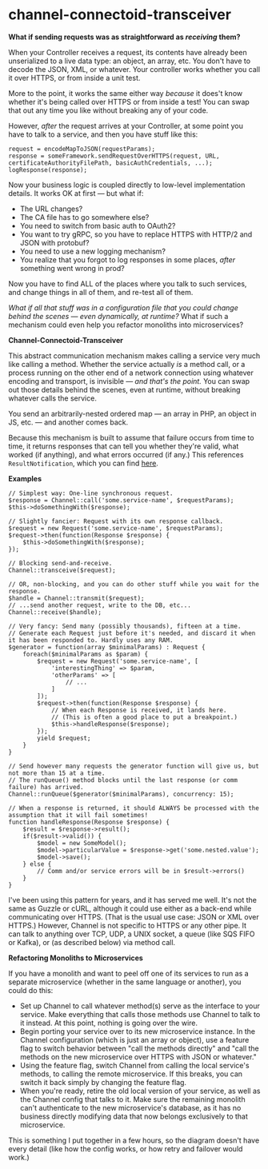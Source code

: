 # channel-connectoid-transceiver

**What if sending requests was as straightforward as _receiving_ them?**

When your Controller receives a request, its contents have already been unserialized to a live data type: an object, an array, etc. You don't have to decode the JSON, XML, or whatever. Your controller works whether you call it over HTTPS, or from inside a unit test.

More to the point, it works the same either way _because_ it does't know whether it's being called over HTTPS or from inside a test! You can swap that out any time you like without breaking any of your code.

However, _after_ the request arrives at your Controller, at some point you have to talk to a service, and then you have stuff like this:

```
request = encodeMapToJSON(requestParams);
response = someFramework.sendRequestOverHTTPS(request, URL, certificateAuthorityFilePath, basicAuthCredentials, ...);
logResponse(response);
```

Now your business logic is coupled directly to low-level implementation details. It works OK at first — but what if:
* The URL changes?
* The CA file has to go somewhere else?
* You need to switch from basic auth to OAuth2?
* You want to try gRPC, so you have to replace HTTPS with HTTP/2 and JSON with protobuf?
* You need to use a new logging mechanism?
* You realize that you forgot to log responses in some places, _after_ something went wrong in prod?

Now you have to find ALL of the places where you talk to such services, and change things in all of them, and re-test all of them.

_What if all that stuff was in a configuration file that you could change behind the scenes — even dynamically, at runtime?_ What if such a mechanism could even help you refactor monoliths into microservices?

**Channel-Connectoid-Transceiver**

This abstract communication mechanism makes calling a service very much like calling a method. Whether the service actually _is_ a method call, or a process running on the other end of a network connection using whatever encoding and transport, is invisible — _and that's the point._ You can swap out those details behind the scenes, even at runtime, without breaking whatever calls the service.

You send an arbitrarily-nested ordered map — an array in PHP, an object in JS, etc. — and another comes back.

Because this mechanism is built to assume that failure occurs from time to time, it returns responses that can tell you whether they're valid, what worked (if anything), and what errors occurred (if any.) This references `ResultNotification`, which you can find [here](https://github.com/octopusfarm/result-notification).

**Examples**
```
// Simplest way: One-line synchronous request.
$response = Channel::call('some.service-name', $requestParams);
$this->doSomethingWith($response);
```

```
// Slightly fancier: Request with its own response callback.
$request = new Request('some.service-name', $requestParams);
$request->then(function(Response $response) {
    $this->doSomethingWith($response);
});

// Blocking send-and-receive.
Channel::transceive($request);

// OR, non-blocking, and you can do other stuff while you wait for the response.
$handle = Channel::transmit($request);
// ...send another request, write to the DB, etc...
Channel::receive($handle);
```

```
// Very fancy: Send many (possibly thousands), fifteen at a time.
// Generate each Request just before it's needed, and discard it when it has been responded to. Hardly uses any RAM.
$generator = function(array $minimalParams) : Request {
    foreach($minimalParams as $param) {
        $request = new Request('some.service-name', [
            'interestingThing' => $param,
            'otherParams' => [
                // ...
            ]
        ]);
        $request->then(function(Response $response) {
            // When each Response is received, it lands here.
            // (This is often a good place to put a breakpoint.)
            $this->handleResponse($response);
        });
        yield $request;
    }
}

// Send however many requests the generator function will give us, but not more than 15 at a time.
// The runQueue() method blocks until the last response (or comm failure) has arrived.
Channel::runQueue($generator($minimalParams), concurrency: 15);
```

```
// When a response is returned, it should ALWAYS be processed with the assumption that it will fail sometimes!
function handleResponse(Response $response) {
    $result = $response->result();
    if($result->valid()) {
        $model = new SomeModel();
        $model->particularValue = $response->get('some.nested.value');
        $model->save();
    } else {
        // Comm and/or service errors will be in $result->errors()
    }
}
```

I've been using this pattern for years, and it has served me well. It's not the same as Guzzle or cURL, although it could use either as a back-end while communicating over HTTPS. (That is the usual use case: JSON or XML over HTTPS.) However, Channel is not specific to HTTPS or any other pipe. It can talk to anything over TCP, UDP, a UNIX socket, a queue (like SQS FIFO or Kafka), or (as described below) via method call.


**Refactoring Monoliths to Microservices**

If you have a monolith and want to peel off one of its services to run as a separate microservice (whether in the same language or another), you could do this:

- Set up Channel to call whatever method(s) serve as the interface to your service. Make everything that calls those methods use Channel to talk to it instead. At this point, nothing is going over the wire.
- Begin porting your service over to its new microservice instance. In the Channel configuration (which is just an array or object), use a feature flag to switch behavior between "call the methods directly" and "call the methods on the new microservice over HTTPS with JSON or whatever."
- Using the feature flag, switch Channel from calling the local service's methods, to calling the remote microservice. If this breaks, you can switch it back simply by changing the feature flag.
- When you're ready, retire the old local version of your service, as well as the Channel config that talks to it. Make sure the remaining monolith can't authenticate to the new microservice's database, as it has no business directly modifying data that now belongs exclusively to that microservice.

This is something I put together in a few hours, so the diagram doesn't have every detail (like how the config works, or how retry and failover would work.)
